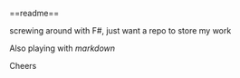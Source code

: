 ==readme==

screwing around with F#, just want a repo to store my work

  Also playing with _markdown_

Cheers
